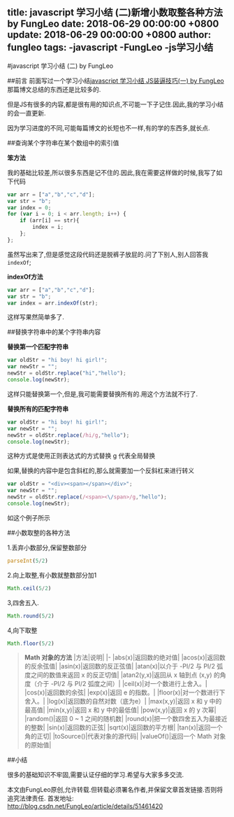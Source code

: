 title: javascript 学习小结 (二)新增小数取整各种方法 by FungLeo
date: 2018-06-29 00:00:00 +0800
update: 2018-06-29 00:00:00 +0800
author: fungleo
tags:
    -javascript
    -FungLeo
    -js学习小结
---

#javascript 学习小结 (二) by FungLeo

##前言
前面写过一个学习小结[javascript 学习小结 JS装逼技巧(一) by FungLeo](http://blog.csdn.net/fungleo/article/details/51378593) 那篇博文总结的东西还是比较多的.

但是JS有很多的内容,都是很有用的知识点,不可能一下子记住.因此,我的学习小结的会一直更新.

因为学习进度的不同,可能每篇博文的长短也不一样,有的学的东西多,就长点.

##查询某个字符串在某个数组中的索引值

**笨方法**

我的基础比较差,所以很多东西是记不住的.因此,我在需要这样做的时候,我写了如下代码

```javascript
var arr = ["a","b","c","d"];
var str = "b";
var index = 0;
for (var i = 0; i < arr.length; i++) {
	if (arr[i] == str){
		index = i;
	};
};
```

虽然写出来了,但是感觉这段代码还是脱裤子放屁的.问了下别人,别人回答我`indexOf`;

**indexOf方法**
```javascript
var arr = ["a","b","c","d"];
var str = "b";
var index = arr.indexOf(str);
```

这样写果然简单多了.

##替换字符串中的某个字符串内容

**替换第一个匹配字符串**

```javascript
var oldStr = "hi boy! hi girl!";
var newStr = "";
newStr = oldStr.replace("hi","hello");
console.log(newStr);
```
这样只能替换第一个,但是,我可能需要替换所有的.用这个方法就不行了.

**替换所有的匹配字符串**

```javascript
var oldStr = "hi boy! hi girl!";
var newStr = "";
newStr = oldStr.replace(/hi/g,"hello");
console.log(newStr);
```
这种方式是使用正则表达式的方式替换 g 代表全局替换

如果,替换的内容中是包含斜杠的,那么就需要加一个反斜杠来进行转义
```javascript
var oldStr = "<div><span></span></div>";
var newStr = "";
newStr = oldStr.replace(/<span><\/span>/g,"hello");
console.log(newStr);
```
如这个例子所示

##小数取整的各种方法

1.丢弃小数部分,保留整数部分
```javascript
parseInt(5/2)
```
2.向上取整,有小数就整数部分加1
```javascript
Math.ceil(5/2)
```
3,四舍五入.
```javascript
Math.round(5/2)
```
4,向下取整
```javascript
Math.floor(5/2)
```

>**Math 对象的方法**
>|方法|说明|
>|-
>|abs(x)|返回数的绝对值|
|acos(x)|返回数的反余弦值|
|asin(x)|返回数的反正弦值|
|atan(x)|以介于 -PI/2 与 PI/2 弧度之间的数值来返回 x 的反正切值|
|atan2(y,x)|返回从 x 轴到点 (x,y) 的角度（介于 -PI/2 与 PI/2 弧度之间）|
|ceil(x)|对一个数进行上舍入。|
|cos(x)|返回数的余弦|
|exp(x)|返回 e 的指数。|
|floor(x)|对一个数进行下舍入。|
|log(x)|返回数的自然对数（底为e）|
|max(x,y)|返回 x 和 y 中的最高值|
|min(x,y)|返回 x 和 y 中的最低值|
|pow(x,y)|返回 x 的 y 次幂|
|random()|返回 0 ~ 1 之间的随机数|
|round(x)|把一个数四舍五入为最接近的整数|
|sin(x)|返回数的正弦|
|sqrt(x)|返回数的平方根|
|tan(x)|返回一个角的正切|
|toSource()|代表对象的源代码|
|valueOf()|返回一个 Math 对象的原始值|

##小结

很多的基础知识不牢固,需要认证仔细的学习.希望与大家多多交流.

本文由FungLeo原创,允许转载.但转载必须署名作者,并保留文章首发链接.否则将追究法律责任.
首发地址: http://blog.csdn.net/FungLeo/article/details/51461420